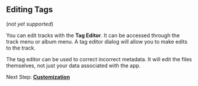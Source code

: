 ## Editing Tags

(*not yet supported*)

You can edit tracks with the **Tag Editor**. It can be accessed through the track menu or album menu. A tag editor dialog will allow you to make edits to the track.

The tag editor can be used to correct incorrect metadata. It will edit the files themselves, not just your data associated with the app. 

Next Step: **[Customization](https://voltra.co/docs/customization/)**
